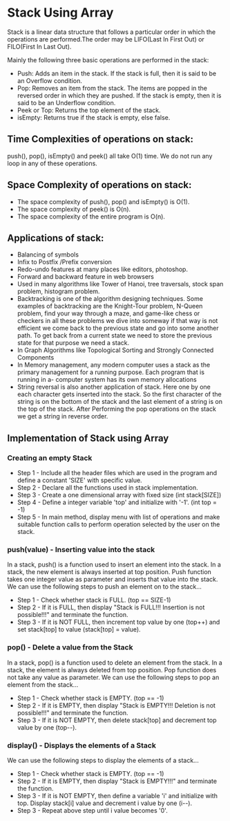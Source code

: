 # Stack Using Array

  Stack is a linear data structure that follows a particular order in which the operations are performed.The order may be LIFO(Last In First Out) or FILO(First In Last Out).

  Mainly the following three basic operations are performed in the stack:

  - Push: Adds an item in the stack. If the stack is full, then it is said to be an Overflow condition.
  - Pop: Removes an item from the stack. The items are popped in the reversed order in which they are pushed. If the stack is empty, then it is said to be an Underflow condition.
  - Peek or Top: Returns the top element of the stack.
  - isEmpty: Returns true if the stack is empty, else false.
  
## Time Complexities of operations on stack:
push(), pop(), isEmpty() and peek() all take O(1) time. We do not run any loop in any of these operations.
            
## Space Complexity of operations on stack:
- The space complexity of push(), pop() and isEmpty() is O(1).
- The space complexity of peek() is O(n).
- The space complexity of the entire program is O(n).

## Applications of stack:
- Balancing of symbols
- Infix to Postfix /Prefix conversion
- Redo-undo features at many places like editors, photoshop.
- Forward and backward feature in web browsers
- Used in many algorithms like Tower of Hanoi, tree traversals, stock span problem, histogram problem.
- Backtracking is one of the algorithm designing techniques. Some examples of backtracking are the Knight-Tour problem, N-Queen problem, find your way through a maze, and game-like chess or checkers in all these problems we dive into someway if that way is not efficient we come back to the previous state and go into some another path. To get back from a current state we need to store the previous state for that purpose we need a stack.
- In Graph Algorithms like Topological Sorting and Strongly Connected Components
- In Memory management, any modern computer uses a stack as the primary management for a running purpose. Each program that is running in a- computer system has its own memory allocations
- String reversal is also another application of stack. Here one by one each character gets inserted into the stack. So the first character of the string is on the bottom of the stack and the last element of a string is on the top of the stack. After Performing the pop operations on the stack we get a string in reverse order.

## Implementation of Stack using Array 

### Creating an empty Stack

  - Step 1 - Include all the header files which are used in the program and define a constant 'SIZE' with specific value.
  - Step 2 - Declare all the functions used in stack implementation.
  - Step 3 - Create a one dimensional array with fixed size (int stack[SIZE])
  - Step 4 - Define a integer variable 'top' and initialize with '-1'. (int top = -1)
  - Step 5 - In main method, display menu with list of operations and make suitable function calls to perform operation selected by the user on the stack.

### push(value) - Inserting value into the stack

In a stack, push() is a function used to insert an element into the stack. In a stack, the new element is always inserted at top position. Push function takes one integer value as parameter and inserts that value into the stack. We can use the following steps to push an element on to the stack...

  - Step 1 - Check whether stack is FULL. (top == SIZE-1)
  - Step 2 - If it is FULL, then display "Stack is FULL!!! Insertion is not possible!!!" and terminate the function.
  - Step 3 - If it is NOT FULL, then increment top value by one (top++) and set stack[top] to value (stack[top] = value).
### pop() - Delete a value from the Stack

In a stack, pop() is a function used to delete an element from the stack. In a stack, the element is always deleted from top position. Pop function does not take any value as parameter. We can use the following steps to pop an element from the stack...

  - Step 1 - Check whether stack is EMPTY. (top == -1)
  - Step 2 - If it is EMPTY, then display "Stack is EMPTY!!! Deletion is not possible!!!" and terminate the function.
  - Step 3 - If it is NOT EMPTY, then delete stack[top] and decrement top value by one (top--).

### display() - Displays the elements of a Stack

We can use the following steps to display the elements of a stack...

  - Step 1 - Check whether stack is EMPTY. (top == -1)
  - Step 2 - If it is EMPTY, then display "Stack is EMPTY!!!" and terminate the function.
  - Step 3 - If it is NOT EMPTY, then define a variable 'i' and initialize with top. Display stack[i] value and decrement i value by one (i--).
  - Step 3 - Repeat above step until i value becomes '0'.